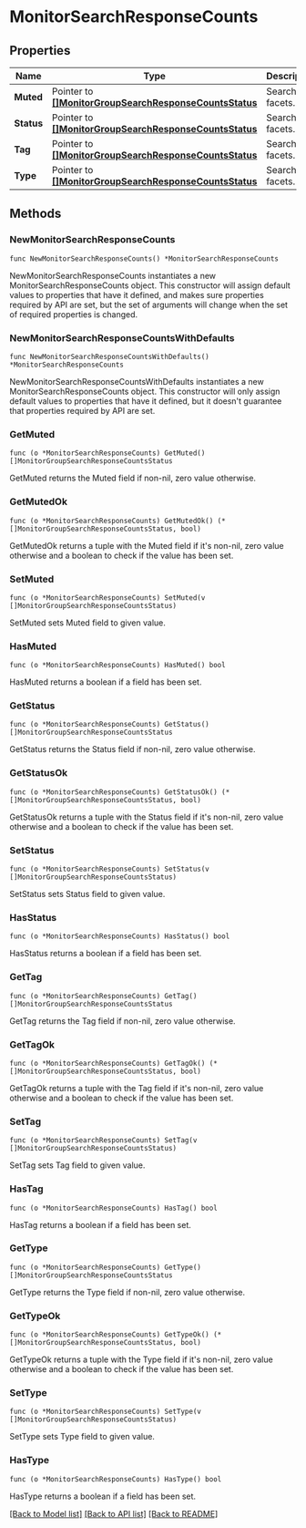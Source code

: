 # MonitorSearchResponseCounts

## Properties

Name | Type | Description | Notes
---- | ---- | ----------- | ------
**Muted** | Pointer to [**[]MonitorGroupSearchResponseCountsStatus**](MonitorGroupSearchResponseCountsStatus.md) | Search facets. | [optional] 
**Status** | Pointer to [**[]MonitorGroupSearchResponseCountsStatus**](MonitorGroupSearchResponseCountsStatus.md) | Search facets. | [optional] 
**Tag** | Pointer to [**[]MonitorGroupSearchResponseCountsStatus**](MonitorGroupSearchResponseCountsStatus.md) | Search facets. | [optional] 
**Type** | Pointer to [**[]MonitorGroupSearchResponseCountsStatus**](MonitorGroupSearchResponseCountsStatus.md) | Search facets. | [optional] 

## Methods

### NewMonitorSearchResponseCounts

`func NewMonitorSearchResponseCounts() *MonitorSearchResponseCounts`

NewMonitorSearchResponseCounts instantiates a new MonitorSearchResponseCounts object.
This constructor will assign default values to properties that have it defined,
and makes sure properties required by API are set, but the set of arguments
will change when the set of required properties is changed.

### NewMonitorSearchResponseCountsWithDefaults

`func NewMonitorSearchResponseCountsWithDefaults() *MonitorSearchResponseCounts`

NewMonitorSearchResponseCountsWithDefaults instantiates a new MonitorSearchResponseCounts object.
This constructor will only assign default values to properties that have it defined,
but it doesn't guarantee that properties required by API are set.

### GetMuted

`func (o *MonitorSearchResponseCounts) GetMuted() []MonitorGroupSearchResponseCountsStatus`

GetMuted returns the Muted field if non-nil, zero value otherwise.

### GetMutedOk

`func (o *MonitorSearchResponseCounts) GetMutedOk() (*[]MonitorGroupSearchResponseCountsStatus, bool)`

GetMutedOk returns a tuple with the Muted field if it's non-nil, zero value otherwise
and a boolean to check if the value has been set.

### SetMuted

`func (o *MonitorSearchResponseCounts) SetMuted(v []MonitorGroupSearchResponseCountsStatus)`

SetMuted sets Muted field to given value.

### HasMuted

`func (o *MonitorSearchResponseCounts) HasMuted() bool`

HasMuted returns a boolean if a field has been set.

### GetStatus

`func (o *MonitorSearchResponseCounts) GetStatus() []MonitorGroupSearchResponseCountsStatus`

GetStatus returns the Status field if non-nil, zero value otherwise.

### GetStatusOk

`func (o *MonitorSearchResponseCounts) GetStatusOk() (*[]MonitorGroupSearchResponseCountsStatus, bool)`

GetStatusOk returns a tuple with the Status field if it's non-nil, zero value otherwise
and a boolean to check if the value has been set.

### SetStatus

`func (o *MonitorSearchResponseCounts) SetStatus(v []MonitorGroupSearchResponseCountsStatus)`

SetStatus sets Status field to given value.

### HasStatus

`func (o *MonitorSearchResponseCounts) HasStatus() bool`

HasStatus returns a boolean if a field has been set.

### GetTag

`func (o *MonitorSearchResponseCounts) GetTag() []MonitorGroupSearchResponseCountsStatus`

GetTag returns the Tag field if non-nil, zero value otherwise.

### GetTagOk

`func (o *MonitorSearchResponseCounts) GetTagOk() (*[]MonitorGroupSearchResponseCountsStatus, bool)`

GetTagOk returns a tuple with the Tag field if it's non-nil, zero value otherwise
and a boolean to check if the value has been set.

### SetTag

`func (o *MonitorSearchResponseCounts) SetTag(v []MonitorGroupSearchResponseCountsStatus)`

SetTag sets Tag field to given value.

### HasTag

`func (o *MonitorSearchResponseCounts) HasTag() bool`

HasTag returns a boolean if a field has been set.

### GetType

`func (o *MonitorSearchResponseCounts) GetType() []MonitorGroupSearchResponseCountsStatus`

GetType returns the Type field if non-nil, zero value otherwise.

### GetTypeOk

`func (o *MonitorSearchResponseCounts) GetTypeOk() (*[]MonitorGroupSearchResponseCountsStatus, bool)`

GetTypeOk returns a tuple with the Type field if it's non-nil, zero value otherwise
and a boolean to check if the value has been set.

### SetType

`func (o *MonitorSearchResponseCounts) SetType(v []MonitorGroupSearchResponseCountsStatus)`

SetType sets Type field to given value.

### HasType

`func (o *MonitorSearchResponseCounts) HasType() bool`

HasType returns a boolean if a field has been set.


[[Back to Model list]](../README.md#documentation-for-models) [[Back to API list]](../README.md#documentation-for-api-endpoints) [[Back to README]](../README.md)


